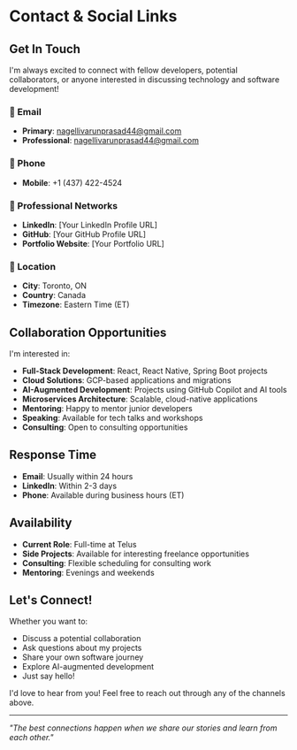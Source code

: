 # Contact & Social Links

## Get In Touch

I'm always excited to connect with fellow developers, potential collaborators, or anyone interested in discussing technology and software development!

### 📧 Email
- **Primary**: nagellivarunprasad44@gmail.com
- **Professional**: nagellivarunprasad44@gmail.com

### 📱 Phone
- **Mobile**: +1 (437) 422-4524

### 💼 Professional Networks
- **LinkedIn**: [Your LinkedIn Profile URL]
- **GitHub**: [Your GitHub Profile URL]
- **Portfolio Website**: [Your Portfolio URL]

### 📍 Location
- **City**: Toronto, ON
- **Country**: Canada
- **Timezone**: Eastern Time (ET)

## Collaboration Opportunities

I'm interested in:
- **Full-Stack Development**: React, React Native, Spring Boot projects
- **Cloud Solutions**: GCP-based applications and migrations
- **AI-Augmented Development**: Projects using GitHub Copilot and AI tools
- **Microservices Architecture**: Scalable, cloud-native applications
- **Mentoring**: Happy to mentor junior developers
- **Speaking**: Available for tech talks and workshops
- **Consulting**: Open to consulting opportunities

## Response Time
- **Email**: Usually within 24 hours
- **LinkedIn**: Within 2-3 days
- **Phone**: Available during business hours (ET)

## Availability
- **Current Role**: Full-time at Telus
- **Side Projects**: Available for interesting freelance opportunities
- **Consulting**: Flexible scheduling for consulting work
- **Mentoring**: Evenings and weekends

## Let's Connect!

Whether you want to:
- Discuss a potential collaboration
- Ask questions about my projects
- Share your own software journey
- Explore AI-augmented development
- Just say hello!

I'd love to hear from you! Feel free to reach out through any of the channels above.

---

*"The best connections happen when we share our stories and learn from each other."*
